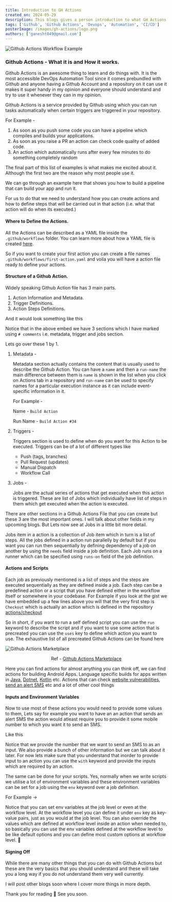 ```yaml
---
title: Introduction to GH Actions
created_on: 2024-05-29
description: This blogs gives a person introduction to what GH Actions are and what you can achieve by using it
tags: ['Github', 'Github Actions', 'Devops', 'Automation', 'CI/CD']
posterImage: /images/gh-actions/logo.png
authors: ['ganesht049@gmail.com']
---
```



![Github Actions Workflow Example](/images/gh-actions/overview-actions-simple.png)

### Github Actions - What it is and How it works.

Github Actions is an awesome thing to learn and do things with. It is the most
accessible DevOps Automation Tool since it comes prebundled with Github and 
anyone having a Github Account and a repository on it can use it makes it super
handy in my opinion and everyone should understand and try to use it whenever
they can in my opinion.

Github Actions is a service provided by Github using which you can run tasks
automatically when certain triggers are triggered in your repository.

For Example -
1. As soon as you push some code you can have a pipeline which compiles and
builds your applications.
2. As soon as you raise a PR an action can check code quality of added code.
3. An action which automatically runs after every few minutes to do something
   completely random

The final part of this list of examples is what makes me excited about it.
Although the first two are the reason why most people use it.

We can go through an example here that shows you how to build a pipeline that
can build your app and run it.

For us to do that we need to understand how you can create actions and how to
define steps that will be carried out in that action (i.e. what that action 
will do when its executed.)

#### Where to Define the Actions.

All the Actions can be described as a YAML file inside the `.github/workflows`
folder. You can learn more about how a YAML file is created [here](https://www.linode.com/docs/guides/yaml-reference/).

So if you want to create your first action you can create a file names
`.github/workflows/first-action.yaml` and voila you will have a action file
ready to define your actions.


#### Structure of a Github Action. 

Widely speaking Github Action file has 3 main parts. 

1. Action Information and Metadata.
2. Trigger Definitions.
3. Action Steps Definitions.

And it would look something like this

<script src="https://gist.github.com/gat786/77b5fa9d41ee8445cc1d71b8b8318c04.js"> </script>

Notice that in the above embed we have 3 sections which I have marked using 
`# comments` i.e. metadata, trigger and jobs section.

Lets go over these 1 by 1.

1. Metadata -
   
   Metadata section actually contains the content that is usually used to 
   describe the Github Action. You can have a `name` and then a `run-name`
   the main difference between them is `name` is shown in the list when you
   click on Actions tab in a repository and `run-name` can be used to specify
   names for a particular execution instance as it can include event-specific
   information in it. 

   For Example -

   Name - `Build Action`

   Run Name - `Build Action #34`


2. Triggers -
   
   Triggers section is used to define when do you want for this Action to
   be executed. Triggers can be of a lot of different types like 

   * Push (tags, branches)
   * Pull Request (updates)
   * Manual Dispatch
   * Workflow Call

3. Jobs -
   
   Jobs are the actual series of actions that get executed when this action
   is triggered. These are list of Jobs which individually have list of steps
   in them which get executed when the action is executed.


There are other sections in a Github Actions File that you can create but
these 3 are the most important ones. I will talk about other fields in my 
upcoming blogs. But Lets now see at Jobs in a little bit more detail.

Jobs item in a action is a collection of Job item which in turn is a list of
steps. All the jobs defined in a action run parallelly by default but if you
want you can run then sequentially by defining dependency of a job on another
by using the `needs` field inside a job definition. Each Job runs on a runner
which can be specified using `runs-on` field of the job definition.

#### Actions and Scripts

Each job as previously mentioned is a list of steps and the steps are executed
sequentially as they are defined inside a job. Each step can be a predefined
action or a script that you have defined either in the workflow itself or 
somewhere in your codebase. For Example if you look at the gist we have 
embedded up a few lines above you will that the very first step is `Checkout`
which is actually an action which is defined in the repository 
<a href="https://github.com/actions/checkout" target="_blank">actions/checkout</a>

So in short, if you want to run a self defined script you can use the 
`run` keyword to describe the script and if you want to use some action that is
precreated you can use the `uses` key to define which action you want to use.
The exhaustive list of all precreated Github Actions can be found here 

![Github Actions Marketplace](/images/gh-actions/actions-marketplace.webp)
<center>Ref - <a href="https://github.com/marketplace?type=actions">Github Actions Marketplace</a></center>

Here you can find actions for almost anything you can think off, we can find
actions for building Android Apps. Language specific builds for apps written in
[Java](https://github.com/marketplace/actions/setup-java-jdk), 
[Dotnet](https://github.com/marketplace/actions/setup-net-core-sdk), 
[Kotlin](https://github.com/marketplace/actions/setup-kotlin) etc. Actions that can check 
[website vulnerabilities](https://github.com/marketplace/actions/is-website-vulnerable), 
[send an alert SMS](https://github.com/marketplace/actions/twilio-sms) etc 
and a lot of other cool things

#### Inputs and Environment Variables

Now to use most of these actions you would need to provide some values to them,
Lets say for example you want to have an an action that sends an alert SMS
the action would atleast require you to provide it some mobile number to which you want
it to send an SMS.

Like this 

<script src="https://gist.github.com/gat786/9690fef9ae2d58b60dc20212d21397f2.js"></script>

Notice that we provide the number that we want to send an SMS to as an input. 
We also provide a bunch of other information but we can talk about it later.
For now lets make sure that you understand that inorder to provide input to an
action you can use the `with` keyword and provide the inputs which are required
by an action.

The same can be done for your scripts. Yes, normally when we write scripts we 
utilise a lot of environment variables and these environment variables can be
set for a job using the `env` keyword over a job definition. 

For Example ->

<script src="https://gist.github.com/gat786/deb0bd78899e5f3dbe0b28ee8e6579ad.js"></script>

Notice that you can set env variables at the job level or even at the workflow
level. At the workflow level you can define it under `env` key as key-value
pairs, just as you would at the job level. You can also override the values which
are defined at workflow level inside an action when needed to, so basically you
can use the env variables defined at the workflow level to be like default options
and you can define most custom options at workflow level. 🧠

#### Signing Off

While there are many other things that you can do with Github Actions but these
are the very basics that you should understand and these will take you a long
way if you do not understand them very well currently.

I will post other blogs soon where I cover more things in more depth.

Thank you for reading 🫰
See you soon.

